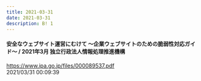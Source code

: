 ```yaml
---
title: 2021-03-31
date: 2021-03-31
description: B! 1
---
```


#### 安全なウェブサイト運営にむけて ～企業ウェブサイトのための脆弱性対応ガイド～ / 2021年3月 独立行政法人情報処理推進機構
https://www.ipa.go.jp/files/000089537.pdf<br>
2021/03/31 00:09:39<br>


